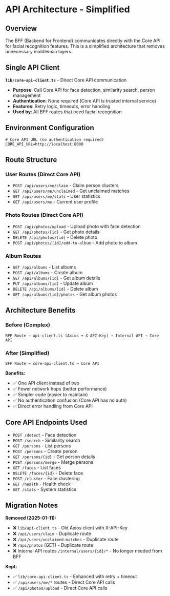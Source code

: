 # API Architecture - Simplified

## Overview

The BFF (Backend for Frontend) communicates directly with the Core API for facial recognition features. This is a simplified architecture that removes unnecessary middleman layers.

## Single API Client

**`lib/core-api-client.ts`** - Direct Core API communication
- **Purpose**: Call Core API for face detection, similarity search, person management
- **Authentication**: None required (Core API is trusted internal service)
- **Features**: Retry logic, timeouts, error handling
- **Used by**: All BFF routes that need facial recognition

## Environment Configuration

```env
# Core API URL (no authentication required)
CORE_API_URL=http://localhost:8000
```

## Route Structure

### User Routes (Direct Core API)
- `POST /api/users/me/claim` - Claim person clusters
- `GET /api/users/me/unclaimed` - Get unclaimed matches
- `GET /api/users/me/stats` - User statistics
- `GET /api/users/me` - Current user profile

### Photo Routes (Direct Core API)
- `POST /api/photos/upload` - Upload photo with face detection
- `GET /api/photos/[id]` - Get photo details
- `DELETE /api/photos/[id]` - Delete photo
- `POST /api/photos/[id]/add-to-album` - Add photo to album

### Album Routes
- `GET /api/albums` - List albums
- `POST /api/albums` - Create album
- `GET /api/albums/[id]` - Get album details
- `PUT /api/albums/[id]` - Update album
- `DELETE /api/albums/[id]` - Delete album
- `GET /api/albums/[id]/photos` - Get album photos

## Architecture Benefits

### Before (Complex)
```
BFF Route → api-client.ts (Axios + X-API-Key) → Internal API → Core API
```

### After (Simplified)
```
BFF Route → core-api-client.ts → Core API
```

**Benefits:**
- ✅ One API client instead of two
- ✅ Fewer network hops (better performance)
- ✅ Simpler code (easier to maintain)
- ✅ No authentication confusion (Core API has no auth)
- ✅ Direct error handling from Core API

## Core API Endpoints Used

- `POST /detect` - Face detection
- `POST /search` - Similarity search
- `GET /persons` - List persons
- `POST /persons` - Create person
- `GET /persons/{id}` - Get person details
- `POST /persons/merge` - Merge persons
- `GET /faces` - List faces
- `DELETE /faces/{id}` - Delete face
- `POST /cluster` - Face clustering
- `GET /health` - Health check
- `GET /stats` - System statistics

## Migration Notes

**Removed (2025-01-11):**
- ❌ `lib/api-client.ts` - Old Axios client with X-API-Key
- ❌ `/api/users/claim` - Duplicate route
- ❌ `/api/users/unclaimed-matches` - Duplicate route  
- ❌ `/api/photos` (GET) - Duplicate route
- ❌ Internal API routes `/internal/users/{id}/*` - No longer needed from BFF

**Kept:**
- ✅ `lib/core-api-client.ts` - Enhanced with retry + timeout
- ✅ `/api/users/me/*` routes - Direct Core API calls
- ✅ `/api/photos/upload` - Direct Core API calls
